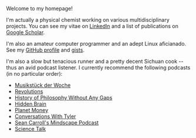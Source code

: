 Welcome to my homepage!

I'm actually a physical chemist working on various multidisciplinary projects. You can see my vitae on [LinkedIn](https://www.linkedin.com/in/lijikun) and a list of publications on [Google Scholar](https://scholar.google.com/citations?user=MAgDzgwAAAAJ&view_op=list_works&sortby=pubdate). 

I'm also an amateur computer programmer and an adept Linux aficianado. See my [GitHub profile](https://github.com/lijikun) and [gists](https://gist.github.com/lijikun/).

I'm also a slow but tenacious runner and a pretty decent Sichuan cook -- thus an avid podcast listener. I currently recommend the following podcasts (in no particular order):

- [Musikstück der Woche](https://www.swr.de/swr2/musik/musikstueck/swr2-musikstueck-der-woche/-/id=2937886/did=10489542/nid=2937886/1kldwug/index.html)
- [Revolutions](https://www.revolutionspodcast.com)
- [History of Philosophy Without Any Gaps](https://historyofphilosophy.net)
- [Hidden Brain](https://www.npr.org/podcasts/510308/hidden-brain)
- [Planet Money](https://www.npr.org/sections/money/)
- [Conversations With Tyler](https://medium.com/conversations-with-tyler)
- [Sean Carroll's Mindscape Podcast](https://www.preposterousuniverse.com/podcast/)
- [Science Talk](https://www.scientificamerican.com/podcast/science-talk/)
